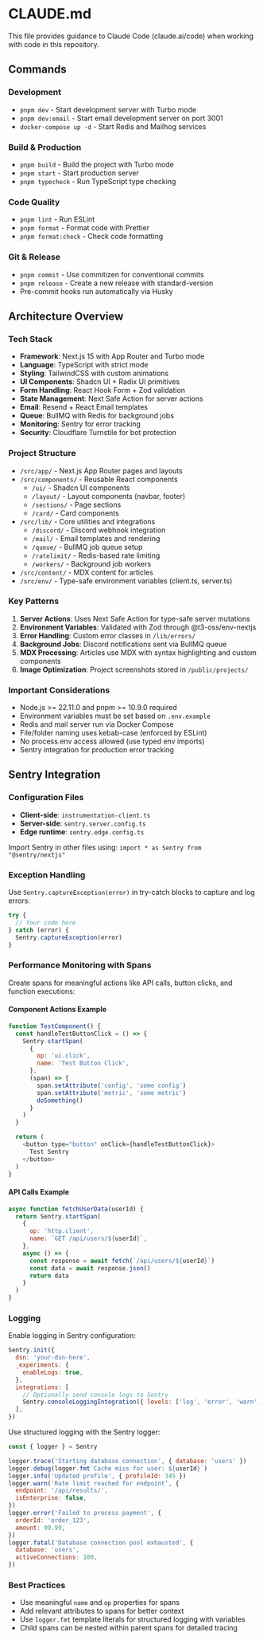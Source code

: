 # CLAUDE.md

This file provides guidance to Claude Code (claude.ai/code) when working with code in this repository.

## Commands

### Development

- `pnpm dev` - Start development server with Turbo mode
- `pnpm dev:email` - Start email development server on port 3001
- `docker-compose up -d` - Start Redis and Mailhog services

### Build & Production

- `pnpm build` - Build the project with Turbo mode
- `pnpm start` - Start production server
- `pnpm typecheck` - Run TypeScript type checking

### Code Quality

- `pnpm lint` - Run ESLint
- `pnpm format` - Format code with Prettier
- `pnpm format:check` - Check code formatting

### Git & Release

- `pnpm commit` - Use commitizen for conventional commits
- `pnpm release` - Create a new release with standard-version
- Pre-commit hooks run automatically via Husky

## Architecture Overview

### Tech Stack

- **Framework**: Next.js 15 with App Router and Turbo mode
- **Language**: TypeScript with strict mode
- **Styling**: TailwindCSS with custom animations
- **UI Components**: Shadcn UI + Radix UI primitives
- **Form Handling**: React Hook Form + Zod validation
- **State Management**: Next Safe Action for server actions
- **Email**: Resend + React Email templates
- **Queue**: BullMQ with Redis for background jobs
- **Monitoring**: Sentry for error tracking
- **Security**: Cloudflare Turnstile for bot protection

### Project Structure

- `/src/app/` - Next.js App Router pages and layouts
- `/src/components/` - Reusable React components
  - `/ui/` - Shadcn UI components
  - `/layout/` - Layout components (navbar, footer)
  - `/sections/` - Page sections
  - `/card/` - Card components
- `/src/lib/` - Core utilities and integrations
  - `/discord/` - Discord webhook integration
  - `/mail/` - Email templates and rendering
  - `/queue/` - BullMQ job queue setup
  - `/ratelimit/` - Redis-based rate limiting
  - `/workers/` - Background job workers
- `/src/content/` - MDX content for articles
- `/src/env/` - Type-safe environment variables (client.ts, server.ts)

### Key Patterns

1. **Server Actions**: Uses Next Safe Action for type-safe server mutations
2. **Environment Variables**: Validated with Zod through @t3-oss/env-nextjs
3. **Error Handling**: Custom error classes in `/lib/errors/`
4. **Background Jobs**: Discord notifications sent via BullMQ queue
5. **MDX Processing**: Articles use MDX with syntax highlighting and custom components
6. **Image Optimization**: Project screenshots stored in `/public/projects/`

### Important Considerations

- Node.js >= 22.11.0 and pnpm >= 10.9.0 required
- Environment variables must be set based on `.env.example`
- Redis and mail server run via Docker Compose
- File/folder naming uses kebab-case (enforced by ESLint)
- No process.env access allowed (use typed env imports)
- Sentry integration for production error tracking

## Sentry Integration

### Configuration Files

- **Client-side**: `instrumentation-client.ts`
- **Server-side**: `sentry.server.config.ts`
- **Edge runtime**: `sentry.edge.config.ts`

Import Sentry in other files using: `import * as Sentry from "@sentry/nextjs"`

### Exception Handling

Use `Sentry.captureException(error)` in try-catch blocks to capture and log errors:

```javascript
try {
  // Your code here
} catch (error) {
  Sentry.captureException(error)
}
```

### Performance Monitoring with Spans

Create spans for meaningful actions like API calls, button clicks, and function executions:

#### Component Actions Example

```javascript
function TestComponent() {
  const handleTestButtonClick = () => {
    Sentry.startSpan(
      {
        op: 'ui.click',
        name: 'Test Button Click',
      },
      (span) => {
        span.setAttribute('config', 'some config')
        span.setAttribute('metric', 'some metric')
        doSomething()
      }
    )
  }

  return (
    <button type="button" onClick={handleTestButtonClick}>
      Test Sentry
    </button>
  )
}
```

#### API Calls Example

```javascript
async function fetchUserData(userId) {
  return Sentry.startSpan(
    {
      op: 'http.client',
      name: `GET /api/users/${userId}`,
    },
    async () => {
      const response = await fetch(`/api/users/${userId}`)
      const data = await response.json()
      return data
    }
  )
}
```

### Logging

Enable logging in Sentry configuration:

```javascript
Sentry.init({
  dsn: 'your-dsn-here',
  _experiments: {
    enableLogs: true,
  },
  integrations: [
    // Optionally send console logs to Sentry
    Sentry.consoleLoggingIntegration({ levels: ['log', 'error', 'warn'] }),
  ],
})
```

Use structured logging with the Sentry logger:

```javascript
const { logger } = Sentry

logger.trace('Starting database connection', { database: 'users' })
logger.debug(logger.fmt`Cache miss for user: ${userId}`)
logger.info('Updated profile', { profileId: 345 })
logger.warn('Rate limit reached for endpoint', {
  endpoint: '/api/results/',
  isEnterprise: false,
})
logger.error('Failed to process payment', {
  orderId: 'order_123',
  amount: 99.99,
})
logger.fatal('Database connection pool exhausted', {
  database: 'users',
  activeConnections: 100,
})
```

### Best Practices

- Use meaningful `name` and `op` properties for spans
- Add relevant attributes to spans for better context
- Use `logger.fmt` template literals for structured logging with variables
- Child spans can be nested within parent spans for detailed tracing
